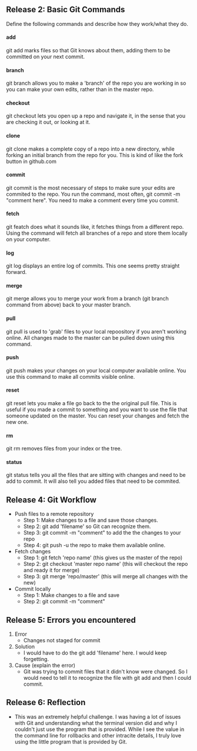 ## Release 2: Basic Git Commands
Define the following commands and describe how they work/what they do.  


#### add
git add marks files so that Git knows about them, adding them to be committed on your next commit.

#### branch
git branch allows you to make a 'branch' of the repo you are working in so you can make your own edits, rather than in the master repo.

#### checkout
git checkout lets you open up a repo and navigate it, in the sense that you are checking it out, or looking at it. 

#### clone
git clone makes a complete copy of a repo into a new directory, while forking an initial branch from the repo for you. This is kind of like the fork button in github.com

#### commit
git commit is the most necessary of steps to make sure your edits are commited to the repo. You run the command, most often, git commit -m "comment here". You need to make a comment every time you commit.

#### fetch
git featch does what it sounds like, it fetches things from a different repo. Using the command will fetch all branches of a repo and store them locally on your computer.

#### log
git log displays an entire log of commits. This one seems pretty straight forward.

#### merge
git merge allows you to merge your work from a branch (git branch command from above) back to your master branch.

#### pull
git pull is used to 'grab' files to your local repoository if you aren't working online. All changes made to the master can be pulled down using this command.

#### push
git push makes your changes on your local computer available online. You use this command to make all commits visible online.

#### reset
git reset lets you make a file go back to the the original pull file. This is useful if you made a commit to something and you want to use the file that someone updated on the master. You can reset your changes and fetch the new one.

#### rm
git rm removes files from your index or the tree.

#### status
git status tells you all the files that are sitting with changes and need to be add to commit. It will also tell you added files that need to be commited.

## Release 4: Git Workflow

- Push files to a remote repository
	- Step 1: Make changes to a file and save those changes.
	- Step 2: git add 'filename' so Git can recognize them.
	- Step 3: git commit -m "comment" to add the the changes to your repo
	- Step 4: git push -u the repo to make them available online.
- Fetch changes
	- Step 1: git fetch 'repo name' (this gives us the master of the repo)
	- Step 2: git checkout 'master repo name' (this will checkout the repo and ready it for merge)
	- Step 3: git merge 'repo/master' (this will merge all changes with the new)
- Commit locally
	- Step 1: Make changes to a file and save
	- Step 2: git commit -m "comment"

## Release 5: Errors you encountered
1. Error
	- Changes not staged for commit
2. Solution
	- I would have to do the git add 'filename' here. I would keep forgetting.
3. Cause (explain the error)
	- Git was trying to commit files that it didn't know were changed. So I would need to tell it to recognize the file with git add and then I could commit. 

## Release 6: Reflection 
- This was an extremely helpful challenge. I was having a lot of issues with Git and understanding what the terminal version did and why I couldn't just use the program that is provided. While I see the value in the command line for rollbacks and other intracite details, I truly love using the little program that is provided by Git.